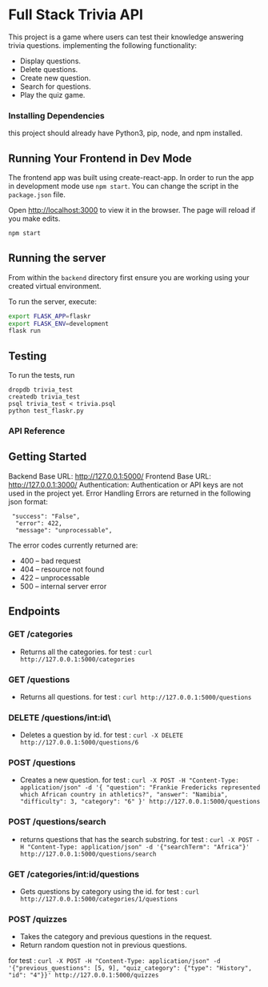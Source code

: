 # Full Stack Trivia API 

This project is a game where users can test their knowledge answering trivia questions. implementing the following functionality:

- Display questions.
- Delete questions.
- Create new question.
- Search for questions.
- Play the quiz game.


### Installing Dependencies

this project should already have Python3, pip, node, and npm installed.


## Running Your Frontend in Dev Mode

The frontend app was built using create-react-app. In order to run the app in development mode use ```npm start```. You can change the script in the ```package.json``` file. 

Open [http://localhost:3000](http://localhost:3000) to view it in the browser. The page will reload if you make edits.<br>

```bash
npm start
```



## Running the server

From within the `backend` directory first ensure you are working using your created virtual environment.

To run the server, execute:

```bash
export FLASK_APP=flaskr
export FLASK_ENV=development
flask run
```



## Testing
To run the tests, run
```
dropdb trivia_test
createdb trivia_test
psql trivia_test < trivia.psql
python test_flaskr.py
```


### API Reference

## Getting Started
Backend Base URL: http://127.0.0.1:5000/
Frontend Base URL: http://127.0.0.1:3000/
Authentication: Authentication or API keys are not used in the project yet.
Error Handling
Errors are returned in the following json format:

```
 "success": "False",
  "error": 422,
  "message": "unprocessable",
```
The error codes currently returned are:

- 400 – bad request
- 404 – resource not found
- 422 – unprocessable
- 500 – internal server error

## Endpoints

### GET /categories

- Returns all the categories.
for test : ```curl http://127.0.0.1:5000/categories```


### GET /questions

- Returns all questions.
for test : ```curl http://127.0.0.1:5000/questions```

### DELETE /questions/int:id\

- Deletes a question by id.
for test : ```curl -X DELETE http://127.0.0.1:5000/questions/6 ```

### POST /questions

- Creates a new question.
for test : ```curl -X POST -H "Content-Type: application/json" -d '{ "question": "Frankie Fredericks represented which African country in athletics?", "answer": "Namibia", "difficulty": 3, "category": "6" }' http://127.0.0.1:5000/questions```


### POST /questions/search

- returns questions that has the search substring.
for test : ```curl -X POST -H "Content-Type: application/json" -d '{"searchTerm": "Africa"}' http://127.0.0.1:5000/questions/search  ```


### GET /categories/int:id\/questions

- Gets questions by category using the id.
for test : ```curl http://127.0.0.1:5000/categories/1/questions ```


### POST /quizzes

- Takes the category and previous questions in the request.
- Return random question not in previous questions.

for test : ```curl -X POST -H "Content-Type: application/json" -d '{"previous_questions": [5, 9], "quiz_category": {"type": "History", "id": "4"}}' http://127.0.0.1:5000/quizzes  ```








